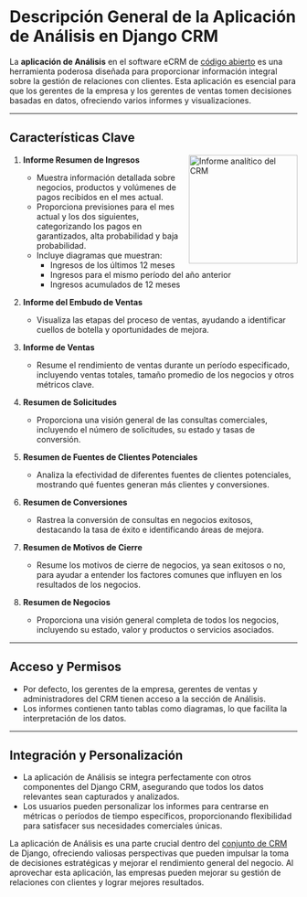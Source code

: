 # Descripción General de la Aplicación de Análisis en Django CRM

La **aplicación de Análisis** en el software eCRM de [código abierto](https://github.com/DjangoCRM/django-crm/) es una herramienta poderosa diseñada para proporcionar información integral sobre la gestión de relaciones con clientes. Esta aplicación es esencial para que los gerentes de la empresa y los gerentes de ventas tomen decisiones basadas en datos, ofreciendo varios informes y visualizaciones.

---

## Características Clave

[<img src="https://github.com/DjangoCRM/django-crm/raw/main/docs/pics/income_summary_thumbnail.png" alt="Informe analítico del CRM" align="right" width="190px" style="float: right"/>](https://github.com/DjangoCRM/django-crm/blob/main/docs/pics/income_summary_screenshot.png)
1. **Informe Resumen de Ingresos**
   - Muestra información detallada sobre negocios, productos y volúmenes de pagos recibidos en el mes actual.
   - Proporciona previsiones para el mes actual y los dos siguientes, categorizando los pagos en garantizados, alta probabilidad y baja probabilidad.
   - Incluye diagramas que muestran:
     - Ingresos de los últimos 12 meses
     - Ingresos para el mismo período del año anterior
     - Ingresos acumulados de 12 meses

2. **Informe del Embudo de Ventas**
   - Visualiza las etapas del proceso de ventas, ayudando a identificar cuellos de botella y oportunidades de mejora.

3. **Informe de Ventas**
   - Resume el rendimiento de ventas durante un período especificado, incluyendo ventas totales, tamaño promedio de los negocios y otros métricos clave.

4. **Resumen de Solicitudes**
   - Proporciona una visión general de las consultas comerciales, incluyendo el número de solicitudes, su estado y tasas de conversión.

5. **Resumen de Fuentes de Clientes Potenciales**
   - Analiza la efectividad de diferentes fuentes de clientes potenciales, mostrando qué fuentes generan más clientes y conversiones.

6. **Resumen de Conversiones**
   - Rastrea la conversión de consultas en negocios exitosos, destacando la tasa de éxito e identificando áreas de mejora.

7. **Resumen de Motivos de Cierre**
   - Resume los motivos de cierre de negocios, ya sean exitosos o no, para ayudar a entender los factores comunes que influyen en los resultados de los negocios.

8. **Resumen de Negocios**
   - Proporciona una visión general completa de todos los negocios, incluyendo su estado, valor y productos o servicios asociados.

---

## Acceso y Permisos

- Por defecto, los gerentes de la empresa, gerentes de ventas y administradores del CRM tienen acceso a la sección de Análisis.
- Los informes contienen tanto tablas como diagramas, lo que facilita la interpretación de los datos.

---

## Integración y Personalización

- La aplicación de Análisis se integra perfectamente con otros componentes del Django CRM, asegurando que todos los datos relevantes sean capturados y analizados.
- Los usuarios pueden personalizar los informes para centrarse en métricas o períodos de tiempo específicos, proporcionando flexibilidad para satisfacer sus necesidades comerciales únicas.

La aplicación de Análisis es una parte crucial dentro del [conjunto de CRM](https://github.com/DjangoCRM/django-crm/) de Django, ofreciendo valiosas perspectivas que pueden impulsar la toma de decisiones estratégicas y mejorar el rendimiento general del negocio. Al aprovechar esta aplicación, las empresas pueden mejorar su gestión de relaciones con clientes y lograr mejores resultados.
